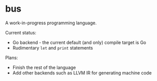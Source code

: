 # bus

A work-in-progress programming language.

Current status:

- Go backend - the current default (and only) compile target is Go
- Rudimentary `let` and `print` statements

Plans:

- Finish the rest of the language
- Add other backends such as LLVM IR for generating machine code
